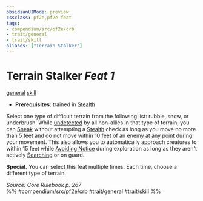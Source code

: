 ```yaml
---
obsidianUIMode: preview
cssclass: pf2e,pf2e-feat
tags:
- compendium/src/pf2e/crb
- trait/general
- trait/skill
aliases: ["Terrain Stalker"]
---
```

# Terrain Stalker  *Feat 1*  
[general](../../rules/traits/general.md)  [skill](../../rules/traits/skill.md)  

- **Prerequisites**: trained in [Stealth](../skills.md#Stealth)

Select one type of difficult terrain from the following list: rubble, snow, or underbrush. While [undetected](../../rules/conditions.md#Undetected) by all non-allies in that type of terrain, you can [Sneak](../../rules/actions/sneak.md) without attempting a [Stealth](../skills.md#Stealth) check as long as you move no more than 5 feet and do not move within 10 feet of an enemy at any point during your movement. This also allows you to automatically approach creatures to within 15 feet while [Avoiding Notice](../../rules/actions/avoid-notice.md) during exploration as long as they aren't actively [Searching](../../rules/actions/search.md) or on guard.

**Special.** You can select this feat multiple times. Each time, choose a different type of terrain.

*Source: Core Rulebook p. 267*  
%% #compendium/src/pf2e/crb #trait/general #trait/skill %%